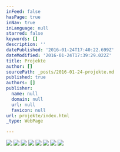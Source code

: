 ```yaml
---
inFeed: false
hasPage: true
inNav: true
inLanguage: null
starred: false
keywords: []
description: ''
datePublished: '2016-01-24T17:40:22.699Z'
dateModified: '2016-01-24T17:39:29.022Z'
title: Projekte
author: []
sourcePath: _posts/2016-01-24-projekte.md
published: true
authors: []
publisher:
  name: null
  domain: null
  url: null
  favicon: null
url: projekte/index.html
_type: WebPage

---
```

![](https://the-grid-user-content.s3-us-west-2.amazonaws.com/385175e5-9529-4c63-80cb-df4cf8c14962.jpg)
![](https://the-grid-user-content.s3-us-west-2.amazonaws.com/46053192-06de-43a8-ba77-07af74fb6aff.jpg)
![](https://the-grid-user-content.s3-us-west-2.amazonaws.com/de073a63-f890-4a8e-886e-572ac1f08116.jpg)
![](https://the-grid-user-content.s3-us-west-2.amazonaws.com/9351d819-563c-4bd7-8ff8-9f4cd5888d88.jpg)
![](https://the-grid-user-content.s3-us-west-2.amazonaws.com/93896881-a467-4430-8274-725109d62109.jpg)
![](https://the-grid-user-content.s3-us-west-2.amazonaws.com/1b39d356-267e-45b4-9918-ac8b94c0bedd.jpg)
![](https://the-grid-user-content.s3-us-west-2.amazonaws.com/462feec9-abdb-4f36-b8d0-01c3e2561bec.jpg)
![](https://the-grid-user-content.s3-us-west-2.amazonaws.com/79ca86eb-ac65-485a-9e0e-7257df6535af.jpg)